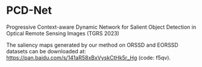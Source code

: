 # PCD-Net
Progressive Context-aware Dynamic Network for Salient Object Detection in Optical Remote Sensing Images (TGRS 2023)

The saliency maps generated by our method on ORSSD and EORSSD datasets can be downloaded at: 
https://pan.baidu.com/s/141aR58xBxVyskCtHk5r_Hg (code: f5qv).

